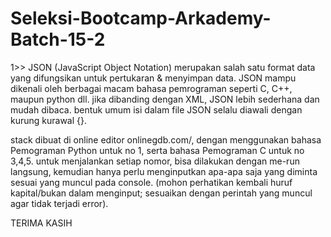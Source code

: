 # Seleksi-Bootcamp-Arkademy-Batch-15-2

1>> JSON (JavaScript Object Notation) merupakan salah satu format data yang difungsikan untuk pertukaran & menyimpan data. JSON mampu dikenali oleh berbagai macam bahasa pemrograman seperti C, C++, maupun python dll. jika dibanding dengan XML, JSON lebih sederhana dan mudah dibaca. bentuk umum isi dalam file JSON selalu diawali dengan kurung kurawal {}.

stack dibuat di online editor onlinegdb.com/, dengan menggunakan bahasa Pemograman Python untuk no 1, serta bahasa Pemograman C untuk no 3,4,5.
untuk menjalankan setiap nomor, bisa dilakukan dengan me-run langsung, kemudian hanya perlu menginputkan apa-apa saja yang diminta sesuai yang muncul pada console. (mohon perhatikan kembali huruf kapital/bukan dalam menginput; sesuaikan dengan perintah yang muncul agar tidak terjadi error).

TERIMA KASIH
